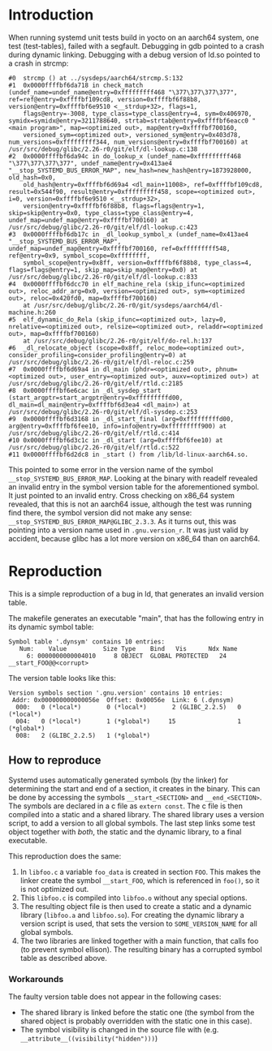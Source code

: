 # Introduction
When running systemd unit tests build in yocto on an aarch64 system, one test (test-tables), failed with a segfault. Debugging in gdb pointed to a crash during dynamic linking. Debugging with a debug version of ld.so pointed to a crash in strcmp:

```
#0  strcmp () at ../sysdeps/aarch64/strcmp.S:132
#1  0x0000ffffbf6da718 in check_match (undef_name=undef_name@entry=0xfffffffff468 "\377\377\377\377", ref=ref@entry=0xffffbf109cd8, version=0xffffbf6f88b8, version@entry=0xffffbf6e9510 <__strdup+32>, flags=1, 
    flags@entry=-3008, type_class=type_class@entry=4, sym=0x406970, symidx=symidx@entry=3211788640, strtab=strtab@entry=0xffffbf6eacc0 "<main program>", map=<optimized out>, map@entry=0xffffbf700160, 
    versioned_sym=<optimized out>, versioned_sym@entry=0x403d78, num_versions=0xfffffffff344, num_versions@entry=0xffffbf700160) at /usr/src/debug/glibc/2.26-r0/git/elf/dl-lookup.c:138
#2  0x0000ffffbf6da94c in do_lookup_x (undef_name=0xfffffffff468 "\377\377\377\377", undef_name@entry=0x413ae4 "__stop_SYSTEMD_BUS_ERROR_MAP", new_hash=new_hash@entry=1873928000, old_hash=0x0, 
    old_hash@entry=0xffffbf6d69a4 <dl_main+11008>, ref=0xffffbf109cd8, result=0x544f90, result@entry=0xfffffffff458, scope=<optimized out>, i=0, version=0xffffbf6e9510 <__strdup+32>, 
    version@entry=0xffffbf6f88b8, flags=flags@entry=1, skip=skip@entry=0x0, type_class=type_class@entry=4, undef_map=undef_map@entry=0xffffbf700160) at /usr/src/debug/glibc/2.26-r0/git/elf/dl-lookup.c:423
#3  0x0000ffffbf6db17c in _dl_lookup_symbol_x (undef_name=0x413ae4 "__stop_SYSTEMD_BUS_ERROR_MAP", undef_map=undef_map@entry=0xffffbf700160, ref=0xfffffffff548, ref@entry=0x9, symbol_scope=0xffffffff, 
    symbol_scope@entry=0x8ff, version=0xffffbf6f88b8, type_class=4, flags=flags@entry=1, skip_map=skip_map@entry=0x0) at /usr/src/debug/glibc/2.26-r0/git/elf/dl-lookup.c:833
#4  0x0000ffffbf6dcc70 in elf_machine_rela (skip_ifunc=<optimized out>, reloc_addr_arg=0x0, version=<optimized out>, sym=<optimized out>, reloc=0x420fd0, map=0xffffbf700160)
    at /usr/src/debug/glibc/2.26-r0/git/sysdeps/aarch64/dl-machine.h:260
#5  elf_dynamic_do_Rela (skip_ifunc=<optimized out>, lazy=0, nrelative=<optimized out>, relsize=<optimized out>, reladdr=<optimized out>, map=0xffffbf700160)
    at /usr/src/debug/glibc/2.26-r0/git/elf/do-rel.h:137
#6  _dl_relocate_object (scope=0x8ff, reloc_mode=<optimized out>, consider_profiling=consider_profiling@entry=0) at /usr/src/debug/glibc/2.26-r0/git/elf/dl-reloc.c:259
#7  0x0000ffffbf6d69a4 in dl_main (phdr=<optimized out>, phnum=<optimized out>, user_entry=<optimized out>, auxv=<optimized out>) at /usr/src/debug/glibc/2.26-r0/git/elf/rtld.c:2185
#8  0x0000ffffbf6e6cac in _dl_sysdep_start (start_argptr=start_argptr@entry=0xfffffffffd00, dl_main=dl_main@entry=0xffffbf6d3ea4 <dl_main>) at /usr/src/debug/glibc/2.26-r0/git/elf/dl-sysdep.c:253
#9  0x0000ffffbf6d3168 in _dl_start_final (arg=0xfffffffffd00, arg@entry=0xffffbf6fee10, info=info@entry=0xfffffffff900) at /usr/src/debug/glibc/2.26-r0/git/elf/rtld.c:414
#10 0x0000ffffbf6d3c1c in _dl_start (arg=0xffffbf6fee10) at /usr/src/debug/glibc/2.26-r0/git/elf/rtld.c:522
#11 0x0000ffffbf6d2dc8 in _start () from /lib/ld-linux-aarch64.so.
```

This pointed to some error in the version name of the symbol `__stop_SYSTEMD_BUS_ERROR_MAP`. Looking at the binary with readelf revealed an invalid entry in the symbol version table for the aforementioned symbol. It just pointed to an invalid entry. Cross checking on x86_64 system revealed, that this is not an aarch64 issue, although the test was running find there, the symbol version did not make any sense: `__stop_SYSTEMD_BUS_ERROR_MAP@GLIBC_2.3.3`. As it turns out, this was pointing into a version name used in `.gnu.version_r`. It was just valid by accident, because glibc has a lot more version on x86_64 than on aarch64.

# Reproduction
This is a simple reproduction of a bug in ld, that generates an invalid version table.

The makefile generates an executable "main", that has the following entry in its dynamic symbol table:

```
Symbol table '.dynsym' contains 10 entries:
   Num:    Value          Size Type    Bind   Vis      Ndx Name
     6: 0000000000004010     8 OBJECT  GLOBAL PROTECTED   24 __start_FOO@@<corrupt>
```

The version table looks like this:
```
Version symbols section '.gnu.version' contains 10 entries:
 Addr: 0x000000000000056e  Offset: 0x00056e  Link: 6 (.dynsym)
  000:   0 (*local*)       0 (*local*)       2 (GLIBC_2.2.5)   0 (*local*)    
  004:   0 (*local*)       1 (*global*)     15                 1 (*global*)   
  008:   2 (GLIBC_2.2.5)   1 (*global*)   
```

## How to reproduce
Systemd uses automatically generated symbols (by the linker) for determining the start and end of a section, it creates in the binary. This can be done by accessing the symbols `__start_<SECTION>` and `__end_<SECTION>`. The symbols are declared in a c file as `extern const`. The c file is then compiled into a static and a shared library. The shared library uses a version script, to add a version to all global symbols. The last step links some test object together with _both_, the static and the dynamic library, to a final executable.

This reproduction does the same:
 1. In `libfoo.c` a variable `foo_data` is created in section `FOO`. This makes the linker create the symbol `__start_FOO`, which is referenced in `foo()`, so it is not optimized out.
 2. This `libfoo.c` is compiled into `libfoo.o` without any special options.
 3. The resulting object file is then used to create a static and a dynamic library (`libfoo.a` and `libfoo.so`).
    For creating the dynamic library a version script is used, that sets the version to `SOME_VERSION_NAME` for all global symbols.
 4. The two libraries are linked together with a main function, that calls foo (to prevent symbol ellison).
    The resulting binary has a corrupted symbol table as described above.

### Workarounds
The faulty version table does not appear in the following cases:
 - The shared library is linked before the static one (the symbol from the shared object is probably overridden with the static one in this case).
 - The symbol visibility is changed in the source file with (e.g. `__attribute__((visibility("hidden")))`)
